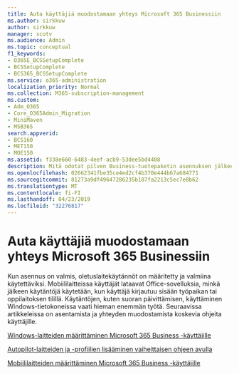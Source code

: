 ```yaml
---
title: Auta käyttäjiä muodostamaan yhteys Microsoft 365 Businessiin
ms.author: sirkkuw
author: sirkkuw
manager: scotv
ms.audience: Admin
ms.topic: conceptual
f1_keywords:
- O365E_BCSSetupComplete
- BCSSetupComplete
- BCS365_BCSSetupComplete
ms.service: o365-administration
localization_priority: Normal
ms.collection: M365-subscription-management
ms.custom:
- Adm_O365
- Core_O365Admin_Migration
- MiniMaven
- MSB365
search.appverid:
- BCS160
- MET150
- MOE150
ms.assetid: f338e660-6483-4eef-acb9-53dee5bd4408
description: Mitä odotat pilven Business-tuotepaketin asennuksen jälkeen?
ms.openlocfilehash: 02662341fbe35ce4ed2cf4b370e444b67a684771
ms.sourcegitcommit: 81273a9df49647286235b187fa2213c5ec7e8b62
ms.translationtype: MT
ms.contentlocale: fi-FI
ms.lasthandoff: 04/23/2019
ms.locfileid: "32276817"
---
```

# <a name="help-users-connect-to-microsoft-365-business"></a>Auta käyttäjiä muodostamaan yhteys Microsoft 365 Businessiin

Kun asennus on valmis, oletuslaitekäytännöt on määritetty ja valmiina käytettäviksi. Mobiililaitteissa käyttäjät lataavat Office-sovelluksia, minkä jälkeen käytäntöjä käytetään, kun käyttäjä kirjautuu sisään työpaikan tai oppilaitoksen tilillä. Käytäntöjen, kuten suoran päivittämisen, käyttäminen Windows-tietokoneissa vaati hieman enemmän työtä. Seuraavissa artikkeleissa on asentamista ja yhteyden muodostamista koskevia ohjeita käyttäjille.
  
[Windows-laitteiden määrittäminen Microsoft 365 Business -käyttäjille](set-up-windows-devices.md)
  
[Autopilot-laitteiden ja -profiilien lisääminen vaiheittaisen ohjeen avulla](add-autopilot-devices-and-profile.md)
  
[Mobiililaitteiden määrittäminen Microsoft 365 Business -käyttäjille](set-up-mobile-devices.md)
  

